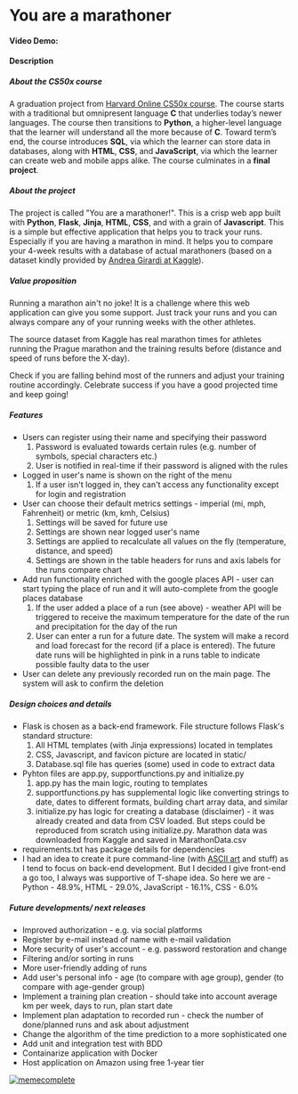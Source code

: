 # You are a marathoner
#### Video Demo:  <URL HERE>

#### Description  
##### About the CS50x course
  A graduation project from [Harvard Online CS50x course](https://cs50.harvard.edu/x/2023/). The course starts with a traditional but omnipresent language **C** that underlies today’s newer languages. The course then transitions to **Python**, a higher-level language that the learner will understand all the more because of **C**. Toward term’s end, the course introduces **SQL**, via which the learner can store data in databases, along with **HTML**, **CSS**, and **JavaScript**, via which the learner can create web and mobile apps alike. The course culminates in a **final project**.
  
##### About the project
  The project is called "You are a marathoner!". This is a crisp web app built with **Python**, **Flask**, **Jinja**, **HTML**, **CSS**, and with a grain of **Javascript**. This is a simple but effective application that helps you to track your runs. Especially if you are having a marathon in mind. It helps you to compare your 4-week results with a database of actual marathoners (based on a dataset kindly provided by [Andrea Girardi at Kaggle](https://www.kaggle.com/datasets/girardi69/marathon-time-predictions)).

##### Value proposition
 Running a marathon ain't no joke! It is a challenge where this web application can give you some support. Just track your runs and you can always compare any of your running weeks with the other athletes. 

 The source dataset from Kaggle has real marathon times for athletes running the Prague marathon and the training results before (distance and speed of runs before the X-day). 

 Check if you are falling behind most of the runners and adjust your training routine accordingly. Celebrate success if you have a good projected time and keep going!

##### Features
  * Users can register using their name and specifying their password
    1. Password is evaluated towards certain rules (e.g. number of symbols, special characters etc.)
    2. User is notified in real-time if their password is aligned with the rules
  * Logged in user's name is shown on the right of the menu
    1. If a user isn't logged in, they can't access any functionality except for login and registration
  * User can choose their default metrics settings - imperial (mi, mph, Fahrenheit) or metric (km, kmh, Celsius)
    1. Settings will be saved for future use
    2. Settings are shown near logged user's name
    3. Settings are applied to recalculate all values on the fly (temperature, distance, and speed)
    4. Settings are shown in the table headers for runs and axis labels for the runs compare chart
  * Add run functionality enriched with the google places API - user can start typing the place of run and it will
  auto-complete from the google places database
    1. If the user added a place of a run (see above) - weather API will be triggered to receive the maximum temperature for the date of the run and precipitation for the day of the run
    2. User can enter a run for a future date. The system will make a record and load forecast for the record (if a place is entered). The future date runs will be highlighted in pink in a runs table to indicate possible faulty data to the user
  * User can delete any previously recorded run on the main page. The system will ask to confirm the deletion
  

##### Design choices and details
  * Flask is chosen as a back-end framework. File structure follows Flask's standard structure:
    1. All HTML templates (with Jinja expressions) located in templates
    2. CSS, Javascript, and favicon picture are located in static/
    3. Database.sql file has queries (some) used in code to extract data
  * Pyhton files are app.py, supportfunctions.py and initialize.py
    1. app.py has the main logic, routing to templates
    2. supportfunctions.py has supplemental logic like converting strings to date, dates to different formats, building chart array data, and similar
    3. initialize.py has logic for creating a database (disclaimer) - it was already created and data from CSV loaded. But steps could be reproduced from scratch using initialize.py. Marathon data was downloaded from Kaggle and saved in MarathonData.csv 
  * requirements.txt has package details for dependencies
  * I had an idea to create it pure command-line (with [ASCII art](https://en.wikipedia.org/wiki/ASCII_art) and stuff) as I tend to focus on back-end development. But I decided I give front-end a go too, I always was supportive of T-shape idea. So here we are - Python - 48.9%, HTML - 29.0%, JavaScript - 16.1%, CSS - 6.0% 
  
##### Future developments/ next releases
  * Improved authorization - e.g. via social platforms 
  * Register by e-mail instead of name with e-mail validation
  * More security of user's account - e.g. password restoration and change
  * Filtering and/or sorting in runs
  * More user-friendly adding of runs
  * Add user's personal info - age (to compare with age group), gender (to compare with age-gender group)
  * Implement a training plan creation - should take into account average km per week, days to run, plan start date
  * Implement plan adaptation to recorded run - check the number of done/planned runs and ask about adjustment
  * Change the algorithm of the time prediction to a more sophisticated one
  * Add unit and integration test with BDD
  * Containarize application with Docker
  * Host application on Amazon using free 1-year tier
  
[![memecomplete](https://api.memegen.link/images/bihw/it_ain't_much/but_it_is_the_honest_final_work.jpg?token=g2pd8jp936gb8xraaswq)](https://memecomplete.com/share/images/bihw/it_ain't_much/but_it_is_the_honest_final_work.jpg?token=g2pd8jp936gb8xraaswq)

